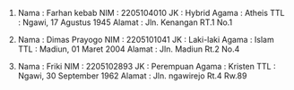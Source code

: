 1. Nama : Farhan kebab
   NIM : 2205104010
   JK : Hybrid
   Agama : Atheis
   TTL : Ngawi, 17 Agustus 1945
   Alamat : Jln. Kenangan RT.1 No.1

2. Nama : Dimas Prayogo
   NIM : 2205101041
   JK : Laki-laki
   Agama : Islam
   TTL : Madiun, 01 Maret 2004
   Alamat : Jln. Madiun Rt.2 No.4

3. Nama : Friki
   NIM : 2205102893
   JK : Perempuan
   Agama : Kristen
   TTL : Ngawi, 30 September 1962
   Alamat : Jln. ngawirejo Rt.4 Rw.89
